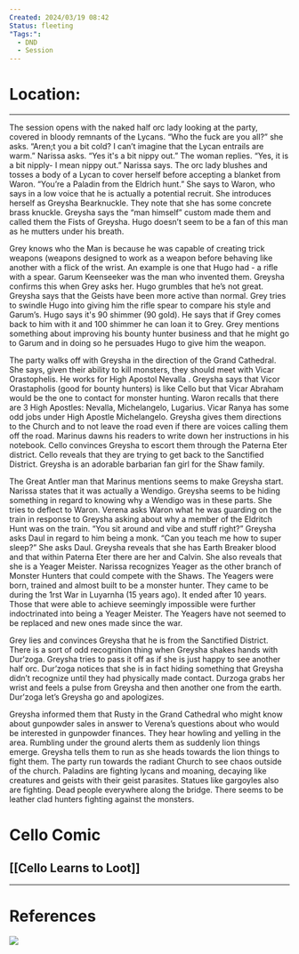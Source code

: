 ```yaml
---
Created: 2024/03/19 08:42
Status: fleeting
"Tags:":
  - DND
  - Session
---
```

# Location:
---
The session opens with the naked half orc lady looking at the party, covered in bloody remnants of the Lycans. “Who the fuck are you all?” she asks. “Aren;t you a bit cold? I can’t imagine that the Lycan entrails are warm.” Narissa asks. “Yes it's a bit nippy out.” The woman replies. “Yes, it is a bit nipply- I mean nippy out.” Narissa says. The orc lady blushes and tosses a body of a Lycan to cover herself before accepting a blanket from Waron. “You’re a Paladin from the Eldrich hunt.” She says to Waron, who says in a low voice that he is actually a potential recruit. She introduces herself as Greysha Bearknuckle. They note that she has some concrete brass knuckle. Greysha says the “man himself” custom made them and called them the Fists of Greysha. Hugo doesn’t seem to be a fan of this man as he mutters under his breath.

Grey knows who the Man is because he was capable of creating trick weapons (weapons designed to work as a weapon before behaving like another with a flick of the wrist. An example is one that Hugo had - a rifle with a spear. Garum Keenseeker was the man who invented them. Greysha confirms this when Grey asks her. Hugo grumbles that he’s not great. Greysha says that the Geists have been more active than normal. Grey tries to swindle Hugo into giving him the rifle spear to compare his style and Garum’s. Hugo says it's 90 shimmer (90 gold). He says that if Grey comes back to him with it and 100 shimmer he can loan it to Grey. Grey mentions something about improving his bounty hunter business and that he might go to Garum and in doing so he persuades Hugo to give him the weapon.

The party walks off with Greysha in the direction of the Grand Cathedral. She says, given their ability to kill monsters, they should meet with Vicar Orastophelis. He works for High Apostol Nevalla . Greysha says that Vicor Orastapholis (good for bounty hunters) is like Cello but that Vicar Abraham would be the one to contact for monster hunting. Waron recalls that there are 3 High Apostles: Nevalla, Michelangelo, Lugarius. Vicar Ranya has some odd jobs under High Apostle Michelangelo. Greysha gives them directions to the Church and to not leave the road even if there are voices calling them off the road. Marinus dawns his readers to write down her instructions in his notebook. Cello convinces Greysha to escort them through the Paterna Eter district. Cello reveals that they are trying to get back to the Sanctified District. Greysha is an adorable barbarian fan girl for the Shaw family.

The Great Antler man that Marinus mentions seems to make Greysha start. Narissa states that it was actually a Wendigo. Greysha seems to be hiding something in regard to knowing why a Wendigo was in these parts. She tries to deflect to Waron. Verena asks Waron what he was guarding on the train in response to Greysha asking about why a member of the Eldritch Hunt was on the train. “You sit around and vibe and stuff right?” Greysha asks Daul in regard to him being a monk. “Can you teach me how to super sleep?” She asks Daul. Greysha reveals that she has Earth Breaker blood and that within Paterna Eter there are her and Calvin. She also reveals that she is a Yeager Meister. Narissa recognizes Yeager as the other branch of Monster Hunters that could compete with the Shaws. The Yeagers were born, trained and almost built to be a monster hunter. They came to be during the 1rst War in Luyarnha (15 years ago). It ended after 10 years. Those that were able to achieve seemingly impossible were further indoctrinated into being a Yeager Meister. The Yeagers have not seemed to be replaced and new ones made since the war.

Grey lies and convinces Greysha that he is from the Sanctified District. There is a sort of odd recognition thing when Greysha shakes hands with Dur’zoga. Greysha tries to pass it off as if she is just happy to see another half orc. Dur’zoga notices that she is in fact hiding something that Greysha didn’t recognize until they had physically made contact. Durzoga grabs her wrist and feels a pulse from Greysha and then another one from the earth. Dur’zoga let’s Greysha go and apologizes.

Greysha informed them that Rusty in the Grand Cathedral who might know about gunpowder sales in answer to Verena’s questions about who would be interested in gunpowder finances. They hear howling and yelling in the area. Rumbling under the ground alerts them as suddenly lion things emerge. Greysha tells them to run as she heads towards the lion things to fight them. The party run towards the radiant Church to see chaos outside of the church. Paladins are fighting lycans and moaning, decaying like creatures and geists with their geist parasites. Statues like gargoyles also are fighting. Dead people everywhere along the bridge. There seems to be leather clad hunters fighting against the monsters.
# Cello Comic
## [[Cello Learns to Loot]]

---
# References
![](https://www.youtube.com/watch?v=BWFu_bR12_c&list=PLmwaCUBw5TkIrGOm_CqB8MDqyrkhJmSse&index=5)